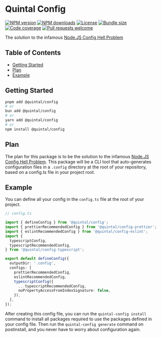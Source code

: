<!--
THIS FILE IS (PARTIALLY) AUTO-GENERATED USING `pnpm generate`.
TO EDIT THE CONTENT, PLEASE MODIFY `/workspace.ts` OR `/scripts/generate.ts`
-->

# Quintal Config

[![NPM version](https://img.shields.io/npm/v/@quintal/config?style=flat-square)](https://npmjs.com/@quintal/config)
[![NPM downloads](https://img.shields.io/npm/dt/@quintal/config?style=flat-square)](https://npmjs.com/@quintal/config)
[![License](https://img.shields.io/npm/l/@quintal/config?style=flat-square)](https://github.com/quintalwebsolutions/quintal-oss/blob/main/LICENSE)
[![Bundle size](https://img.shields.io/bundlephobia/minzip/@quintal/config?style=flat-square)](https://bundlephobia.com/package/@quintal/config)
[![Code coverage](https://img.shields.io/codecov/c/github/quintalwebsolutions/quintal-oss?style=flat-square&token=3ORY9UP6H7&flag=config&logo=codecov)](https://app.codecov.io/gh/quintalwebsolutions/quintal-oss/flags?historicalTrend=LAST_7_DAYS&flags%5B0%5D=config)
[![Pull requests welcome](https://img.shields.io/badge/PRs-welcome-brightgreen.svg?style=flat-square)](https://github.com/quintalwebsolutions/quintal-oss/blob/main/CONTRIBUTING.md)

The solution to the infamous [Node.JS Config Hell Problem](https://deno.com/blog/node-config-hell)

## Table of Contents

- [Getting Started](#getting-started)
- [Plan](#plan)
- [Example](#example)

## Getting Started

```sh
pnpm add @quintal/config
# or
bun add @quintal/config
# or
yarn add @quintal/config
# or
npm install @quintal/config
```

<!-- END AUTO-GENERATED: Add custom documentation after this comment -->

## Plan

The plan for this package is to be the solution to the infamous
[Node.JS Config Hell Problem](https://deno.com/blog/node-config-hell). This
package will be a CLI tool that auto-generates configuration files in a
`.config` directory at the root of your repository, based on a config.ts file in
your project root.

## Example

You can define all your config in the `config.ts` file at the root of your
project.

```ts
// config.ts

import { defineConfig } from '@quintal/config';
import { prettierRecommendedConfig } from '@quintal/config-prettier';
import { eslintRecommendedConfig } from '@quintal/config-eslint';
import {
  typescriptConfig,
  typescriptRecommendedConfig,
} from '@quintal/config-typescript';

export default defineConfig({
  outputDir: '.config',
  configs: [
    prettierRecommendedConfig,
    eslintRecommendedConfig,
    typescriptConfig({
      ...typescriptRecommendedConfig,
      noPropertyAccessFromIndexSignature: false,
    }),
  ],
});
```

After creating this config file, you can run the `quintal-config install`
command to install all packages required to use the packages defined in your
config file. Then run the `quintal-config generate` command on postinstall, and
you never have to worry about configuration again.
